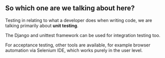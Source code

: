##  So which one are we talking about here?

Testing in relating to what a developer does when writing code, we are talking primarily about **unit testing**.

The Django and unittest framework can be used for integration testing too.

For acceptance testing, other tools are available, for example browser automation via Selenium IDE, which works purely in the user level.
